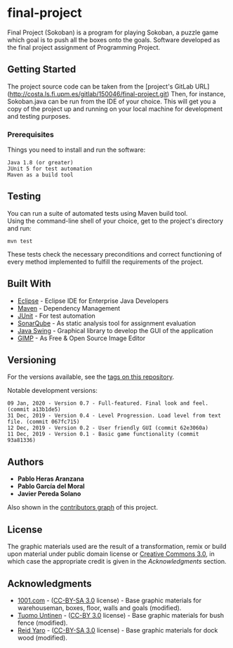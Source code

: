 # final-project

Final Project (Sokoban) is a program for playing Sokoban, a puzzle game which goal is to push all the boxes onto the goals. Software developed as the final project assignment of Programming Project.

## Getting Started

The project source code can be taken from the [project's GitLab URL] (http://costa.ls.fi.upm.es/gitlab/150046/final-project.git) 
Then, for instance, Sokoban.java can be run from the IDE of your choice.
This will get you a copy of the project up and running on your local machine for development and testing purposes.

### Prerequisites

Things you need to install and run the software:

```
Java 1.8 (or greater)
JUnit 5 for test automation
Maven as a build tool
```

## Testing

You can run a suite of automated tests using Maven build tool.<br/> 
Using the command-line shell of your choice, get to the project's directory and run:

	mvn test
These tests check the necessary preconditions and correct functioning of every method implemented to fulfill the requirements of the project.

## Built With

* [Eclipse](https://www.eclipse.org/downloads/packages/release/2019-12/r/eclipse-ide-enterprise-java-developers) - Eclipse IDE for Enterprise Java Developers
* [Maven](https://maven.apache.org/) - Dependency Management
* [JUnit](https://junit.org/junit5/) - For test automation
* [SonarQube](http://costa.ls.fi.upm.es:9000/sonar) - As static analysis tool for assignment evaluation
* [Java Swing](https://docs.oracle.com/javase/tutorial/uiswing/) - Graphical library to develop the GUI of the application
* [GIMP](https://www.gimp.org) - As Free & Open Source Image Editor

## Versioning

For the versions available, see the [tags on this repository](http://costa.ls.fi.upm.es/gitlab/150046/final-project/tags). 

Notable development versions:

```
09 Jan, 2020 - Version 0.7 - Full-featured. Final look and feel. (commit a13b1de5)
31 Dec, 2019 - Version 0.4 - Level Progression. Load level from text file. (commit 067fc715)
12 Dec, 2019 - Version 0.2 - User friendly GUI (commit 62e3060a)
11 Dec, 2019 - Version 0.1 - Basic game functionality (commit 93a81336)
```

## Authors

* **Pablo Heras Aranzana**
* **Pablo García del Moral**
* **Javier Pereda Solano**

Also shown in the [contributors graph](http://costa.ls.fi.upm.es/gitlab/150046/final-project/graphs/master) of this project.

## License

The graphic materials used are the result of a transformation, remix or build upon material under public domain license or [Creative Commons 3.0](https://creativecommons.org/licenses), in which case the appropriate credit is given in the *Acknowledgments* section. 

## Acknowledgments

* [1001.com](https://opengameart.org/users/1001com) - ([CC-BY-SA 3.0](https://creativecommons.org/licenses/by-sa/3.0/) license) - Base graphic materials for warehouseman, boxes, floor, walls and goals \(modified\).
* [Tuomo Untinen](https://tuomount.kapsi.fi/contact.html) - ([CC-BY 3.0](https://creativecommons.org/licenses/by/3.0/) license) - Base graphic materials for bush fence \(modified\).
* [Reid Yaro](http://evolonline.org/) - ([CC-BY-SA 3.0](https://creativecommons.org/licenses/by-sa/3.0/) license) - Base graphic materials for dock wood \(modified\).